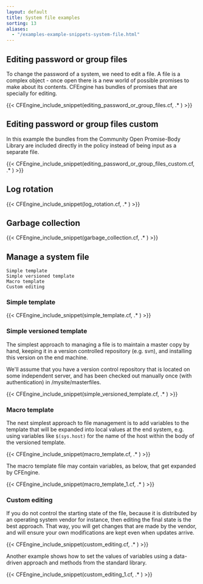 ```yaml
---
layout: default
title: System file examples
sorting: 13
aliases:
  - "/examples-example-snippets-system-file.html"
---
```


## Editing password or group files

To change the password of a system, we need to edit a file. A file is a complex object - once open there is a new world of possible promises to make about its contents. CFEngine has bundles of promises that are specially for editing.

{{< CFEngine_include_snippet(editing_password_or_group_files.cf, .* ) >}}

## Editing password or group files custom

In this example the bundles from the Community Open Promise-Body Library are included directly in the policy instead of being input as a separate file.

{{< CFEngine_include_snippet(editing_password_or_group_files_custom.cf, .* ) >}}

## Log rotation

{{< CFEngine_include_snippet(log_rotation.cf, .* ) >}}

## Garbage collection

{{< CFEngine_include_snippet(garbage_collection.cf, .* ) >}}

## Manage a system file

    Simple template
    Simple versioned template
    Macro template
    Custom editing

### Simple template

{{< CFEngine_include_snippet(simple_template.cf, .* ) >}}

### Simple versioned template

The simplest approach to managing a file is to maintain a master copy by hand, keeping it in a version controlled repository (e.g. svn), and installing this version on the end machine.

We'll assume that you have a version control repository that is located on some independent server, and has been checked out manually once (with authentication) in /mysite/masterfiles.

{{< CFEngine_include_snippet(simple_versioned_template.cf, .* ) >}}

### Macro template

The next simplest approach to file management is to add variables to the template that will be expanded into local values at the end system, e.g. using variables like `$(sys.host)` for the name of the host within the body of the versioned template.

{{< CFEngine_include_snippet(macro_template.cf, .* ) >}}

The macro template file may contain variables, as below, that get expanded by CFEngine.

{{< CFEngine_include_snippet(macro_template_1.cf, .* ) >}}

### Custom editing

If you do not control the starting state of the file, because it is distributed by an operating system vendor for instance, then editing the final state is the best approach. That way, you will get changes that are made by the vendor, and will ensure your own modifications are kept even when updates arrive.

{{< CFEngine_include_snippet(custom_editing.cf, .* ) >}}

Another example shows how to set the values of variables using a data-driven approach and methods from the standard library.

{{< CFEngine_include_snippet(custom_editing_1.cf, .* ) >}}
